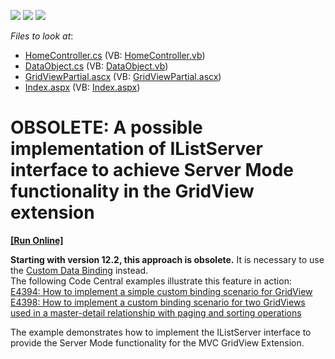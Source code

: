 <!-- default badges list -->
![](https://img.shields.io/endpoint?url=https://codecentral.devexpress.com/api/v1/VersionRange/134060056/12.1.4%2B)
[![](https://img.shields.io/badge/Open_in_DevExpress_Support_Center-FF7200?style=flat-square&logo=DevExpress&logoColor=white)](https://supportcenter.devexpress.com/ticket/details/E3027)
[![](https://img.shields.io/badge/📖_How_to_use_DevExpress_Examples-e9f6fc?style=flat-square)](https://docs.devexpress.com/GeneralInformation/403183)
<!-- default badges end -->
<!-- default file list -->
*Files to look at*:

* [HomeController.cs](./CS/Controllers/HomeController.cs) (VB: [HomeController.vb](./VB/Controllers/HomeController.vb))
* [DataObject.cs](./CS/Models/DataObject.cs) (VB: [DataObject.vb](./VB/Models/DataObject.vb))
* [GridViewPartial.ascx](./CS/Views/Home/GridViewPartial.ascx) (VB: [GridViewPartial.ascx](./VB/Views/Home/GridViewPartial.ascx))
* [Index.aspx](./CS/Views/Home/Index.aspx) (VB: [Index.aspx](./VB/Views/Home/Index.aspx))
<!-- default file list end -->
# OBSOLETE: A possible implementation of IListServer interface to achieve Server Mode functionality in the GridView extension
<!-- run online -->
**[[Run Online]](https://codecentral.devexpress.com/e3027)**
<!-- run online end -->


<p><strong>Starting with version 12.2, this approach is obsolete.</strong> It is necessary to use the <a href="http://documentation.devexpress.com/#AspNet/CustomDocument14321"><u>Custom Data Binding</u></a> instead.<br />
The following Code Central examples illustrate this feature in action:<br />
<a href="https://www.devexpress.com/Support/Center/p/E4394">E4394: How to implement a simple custom binding scenario for GridView</a><br />
<a href="https://www.devexpress.com/Support/Center/p/E4398">E4398: How to implement a custom binding scenario for two GridViews used in a master-detail relationship with paging and sorting operations</a></p><p>The example demonstrates how to implement the IListServer interface to provide the Server Mode functionality for the MVC GridView Extension.</p>

<br/>


